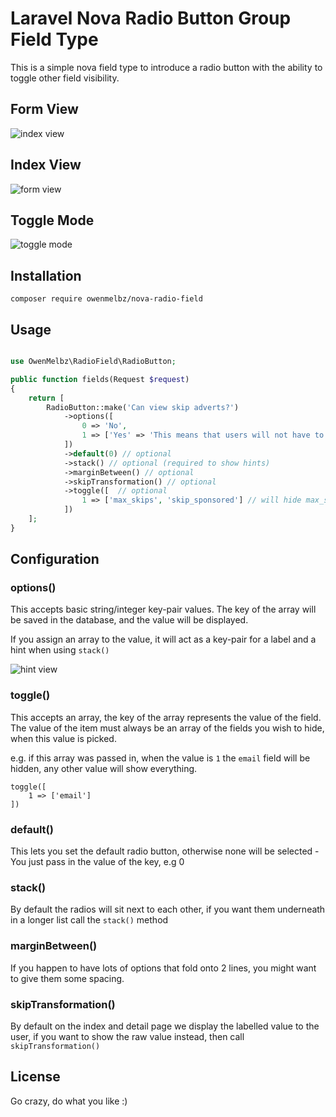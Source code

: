 # Laravel Nova Radio Button Group Field Type

This is a simple nova field type to introduce a radio button with the ability to toggle other field visibility.

## Form View

![index view](https://i.imgur.com/GbErvLG.png)

## Index View

![form view](https://i.imgur.com/RKSc4xj.png)

## Toggle Mode

![toggle mode](https://i.imgur.com/5Xwit3c.gif)

## Installation

`composer require owenmelbz/nova-radio-field`

## Usage

```php

use OwenMelbz\RadioField\RadioButton;

public function fields(Request $request)
{
    return [
        RadioButton::make('Can view skip adverts?')
            ->options([
                0 => 'No',
                1 => ['Yes' => 'This means that users will not have to watch adverts.'],
            ])
            ->default(0) // optional
            ->stack() // optional (required to show hints)
            ->marginBetween() // optional
            ->skipTransformation() // optional
            ->toggle([  // optional
                1 => ['max_skips', 'skip_sponsored'] // will hide max_skips and skip_sponsored when the value is 1
            ])
    ];
}

```

## Configuration

### options()

This accepts basic string/integer key-pair values. The key of the array will be saved in the database, and the value will be displayed.

If you assign an array to the value, it will act as a key-pair for a label and a hint when using `stack()`

![hint view](https://i.imgur.com/N8ajaQE.jpg)

### toggle()

This accepts an array, the key of the array represents the value of the field. The value of the item must always be an array of the fields you wish to hide, when this value is picked.

e.g. if this array was passed in, when the value is `1` the `email` field will be hidden, any other value will show everything.

```
toggle([
    1 => ['email']
])
```

### default()

This lets you set the default radio button, otherwise none will be selected - You just pass in the value of the key, e.g 0

### stack()

By default the radios will sit next to each other, if you want them underneath in a longer list call the `stack()` method

### marginBetween()

If you happen to have lots of options that fold onto 2 lines, you might want to give them some spacing.

### skipTransformation()

By default on the index and detail page we display the labelled value to the user, if you want to show the raw value instead, then call `skipTransformation()`

## License

Go crazy, do what you like :)

